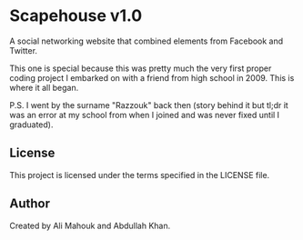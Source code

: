 # Scapehouse v1.0

A social networking website that combined elements from Facebook and Twitter.

This one is special because this was pretty much the very first proper coding project I embarked on with a friend from high school in 2009. This is where it all began.

P.S. I went by the surname "Razzouk" back then (story behind it but tl;dr it was an error at my school from when I joined and was never fixed until I graduated).

## License

This project is licensed under the terms specified in the LICENSE file.

## Author

Created by Ali Mahouk and Abdullah Khan.

